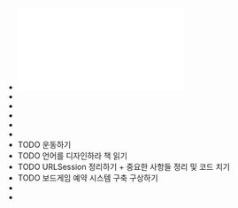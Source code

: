 - ![20230808_URLSession.pdf](../assets/20230808_URLSession_1691453075953_0.pdf)
-
-
-
-
-
- TODO 운동하기
- TODO 언어를 디자인하라 책 읽기
- TODO URLSession 정리하기 + 중요한 사항들 정리 및 코드 치기
- TODO 보드게임 예약 시스템 구축 구상하기
-
-